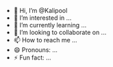 - 👋 Hi, I’m @Kalipool
- 👀 I’m interested in ...
- 🌱 I’m currently learning ...
- 💞️ I’m looking to collaborate on ...
- 📫 How to reach me ...
- 😄 Pronouns: ...
- ⚡ Fun fact: ...

<!---
Kalipool/Kalipool is a ✨ special ✨ repository because its `README.md` (this file) appears on your GitHub profile.
You can click the Preview link to take a look at your changes.
--->
